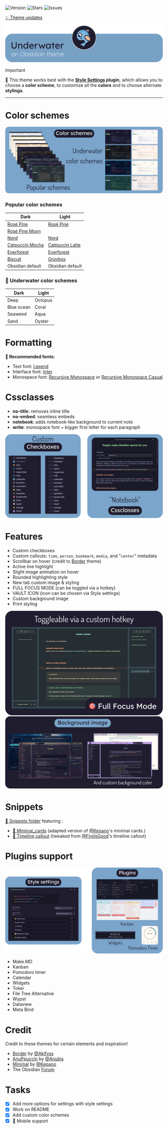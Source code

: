 ![Version](https://img.shields.io/github/manifest-json/v/Seniblue/Underwater?style=for-the-badge&color=9ccfd8&labelColor=26233a)
![Stars](https://img.shields.io/github/stars/Seniblue/Underwater?style=for-the-badge&color=c4a7e7&labelColor=26233a)
![Issues](https://img.shields.io/github/issues/Seniblue/Underwater?style=for-the-badge&color=ebbcba&labelColor=26233a)

[✨ Theme updates](https://github.com/Seniblue/Underwater/releases)

![uw](img/thumbnail.png)

> [!IMPORTANT]
> 🐳 This theme works best with the **[Style Settings](https://github.com/mgmeyers/obsidian-style-settings) plugin**, which allows you to choose a **color scheme**, to customize all the **colors** and to choose alternate **stylings**.

---

# Color schemes

![colorschemes](img/colorschemes.png)
### Popular color schemes
| Dark                                                | Light                                               |
| --------------------------------------------------- | --------------------------------------------------- |
| [Rosé Pine](https://rosepinetheme.com/)             | [Rosé Pine](https://rosepinetheme.com/)             |
| [Rosé Pine Moon](https://rosepinetheme.com/)        |                                                     |
| [Nord](https://www.nordtheme.com/)                  | [Nord](https://www.nordtheme.com/)                  |
| [Catpuccin Mocha](https://catppuccin.com/)          | [Catpuccin Latte](https://catppuccin.com/)          |
| [Everforest](https://github.com/sainnhe/everforest) | [Everforest](https://github.com/sainnhe/everforest) |
| [Biscuit](https://github.com/Biscuit-Theme/biscuit) | [Gruvbox](https://github.com/morhetz/gruvbox)       |
| Obsidian default                                    | Obsidian default                                    |

### 🌊 Underwater color schemes
| Dark       | Light   |
| ---------- | ------- |
| Deep       | Octopus |
| Blue ocean | Coral   |
| Seaweed    | Aqua    |
| Sand       | Oyster  |

# Formatting
**🪼 Recommended fonts:**
- Text font: [Lexend](https://www.lexend.com/)
- Interface font: [Inter](https://rsms.me/inter/)
- Monospace font: [Recursive Monospace](https://www.recursive.design/) or [Recursive Monospace Casual](https://www.recursive.design/)

# Cssclasses

- **no-title**: removes inline title
- **no-embed**: seamless embeds
- **notebook**: adds notebook-like background to current note
- **write**: monospace font + bigger first letter for each paragraph

![](https://github.com/Seniblue/Underwater/blob/main/img/checkboxes.png)

# Features
- Custom checkboxes
- Custom callouts: `time`, `person`, `bookmark`, `media`, and "`center`" metadata
- Scrollbar on hover (credit to [Border](https://github.com/Akifyss/obsidian-border) theme)
- Active line highlight
- Slight image animation on hover
- Rounded highlighting style
- New tab custom image & styling
- FULL FOCUS MODE (can be toggled via a hotkey)
- VAULT ICON (icon can be chosen via Style settings)
- Custom background image
- Print styling

![](https://github.com/Seniblue/Underwater/blob/main/img/ffmode.png)
![](https://github.com/Seniblue/Underwater/blob/main/img/bgimg.png)

# Snippets

[🐠 Snippets folder](https://github.com/Seniblue/Underwater/tree/main/%F0%9F%90%A0%20SNIPPETS) featuring :
- [🌊 Minimal_cards](https://github.com/Seniblue/Underwater/blob/main/%F0%9F%90%A0%20SNIPPETS/%F0%9F%8C%8A%20Minimal_cards.css) (adapted version of [@Kepano](https://github.com/kepano)'s minimal cards.)
-   [🚩 Timeline callout](https://github.com/Seniblue/Underwater/blob/main/%F0%9F%90%A0%20SNIPPETS/%F0%9F%9A%A9%20Timeline%20callout.css) (tweaked from [@FireIsGood](https://discord.com/channels/686053708261228577/702656734631821413/1156868388249935883)'s timeline callout)

# Plugins support
![](https://github.com/Seniblue/Underwater/blob/main/img/plugins.png)

- Make.MD
- Kanban
- Pomodoro timer
- Calendar
- Widgets
- Tokei
- File Tree Alternative
- Wypst
- Dataview
- Meta Bind

# Credit
Credit to these themes for certain elements and inspiration!
- [Border](https://github.com/Akifyss/obsidian-border) by [@Akifyss](https://github.com/Akifyss)
- [AnuPpuccin](https://github.com/AnubisNekhet/AnuPpuccin) by [@Anubis](https://github.com/AnubisNekhet)
- [Minimal](https://github.com/kepano/obsidian-minimal) by [@Kepano](https://github.com/kepano)
- The Obsidian [Forum](https://forum.obsidian.md/)

# Tasks
- [x] Add more options for settings with style settings
- [x] Work on README
- [x] Add custom color schemes
- [x] 📱 Mobile support
